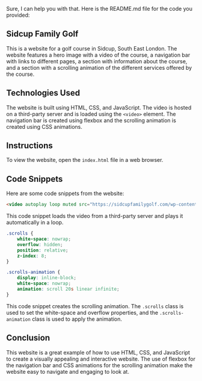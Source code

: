 Sure, I can help you with that. Here is the README.md file for the code you provided:

## Sidcup Family Golf

This is a website for a golf course in Sidcup, South East London. The website features a hero image with a video of the course, a navigation bar with links to different pages, a section with information about the course, and a section with a scrolling animation of the different services offered by the course.

## Technologies Used

The website is built using HTML, CSS, and JavaScript. The video is hosted on a third-party server and is loaded using the `<video>` element. The navigation bar is created using flexbox and the scrolling animation is created using CSS animations.

## Instructions

To view the website, open the `index.html` file in a web browser.

## Code Snippets

Here are some code snippets from the website:

```html
<video autoplay loop muted src="https://sidcupfamilygolf.com/wp-content/uploads/2023/02/hero.mp4"></video>
```

This code snippet loads the video from a third-party server and plays it automatically in a loop.

```css
.scrolls {
    white-space: nowrap;
    overflow: hidden;
    position: relative;
    z-index: 8;
}

.scrolls-animation {
    display: inline-block;
    white-space: nowrap;
    animation: scroll 20s linear infinite;
}
```

This code snippet creates the scrolling animation. The `.scrolls` class is used to set the white-space and overflow properties, and the `.scrolls-animation` class is used to apply the animation.

## Conclusion

This website is a great example of how to use HTML, CSS, and JavaScript to create a visually appealing and interactive website. The use of flexbox for the navigation bar and CSS animations for the scrolling animation make the website easy to navigate and engaging to look at.